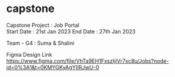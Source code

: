 # capstone

Capstone Project : Job Portal  
Start Date : 21st Jan 2023 End Date : 27th Jan 2023

Team - G4 : Suma & Shalini 

Figma Design Link
https://www.figma.com/file/VhTa9EH1FxszIjiVr7xc8u/Jobs?node-id=0%3A1&t=0KMYGKyAgYIIRJwU-0
